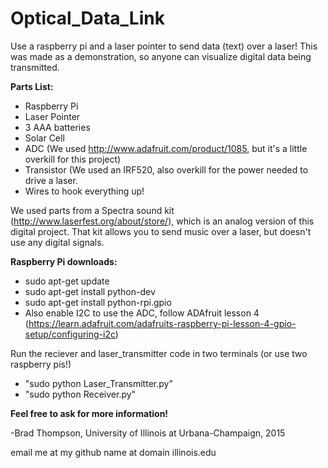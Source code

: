 # Optical_Data_Link
Use a raspberry pi and a laser pointer to send data (text) over a laser! This was made as a demonstration, so anyone can visualize digital data being transmitted.

**Parts List:**
* Raspberry Pi
* Laser Pointer
* 3 AAA batteries
* Solar Cell
* ADC (We used http://www.adafruit.com/product/1085, but it's a little overkill for this project)
* Transistor (We used an IRF520, also overkill for the power needed to drive a laser.
* Wires to hook everything up!

We used parts from a Spectra sound kit (http://www.laserfest.org/about/store/), which is an analog version of this digital project. That kit allows you to send music over a laser, but doesn't use any digital signals.

**Raspberry Pi downloads:**
* sudo apt-get update
* sudo apt-get install python-dev
* sudo apt-get install python-rpi.gpio
* Also enable I2C to use the ADC, follow ADAfruit lesson 4 (https://learn.adafruit.com/adafruits-raspberry-pi-lesson-4-gpio-setup/configuring-i2c)

Run the reciever and laser_transmitter code in two terminals (or use two raspberry pis!)
* "sudo python Laser_Transmitter.py"
* "sudo python Receiver.py"

**Feel free to ask for more information!**

-Brad Thompson, University of Illinois at Urbana-Champaign, 2015

email me at my github name at domain illinois.edu
